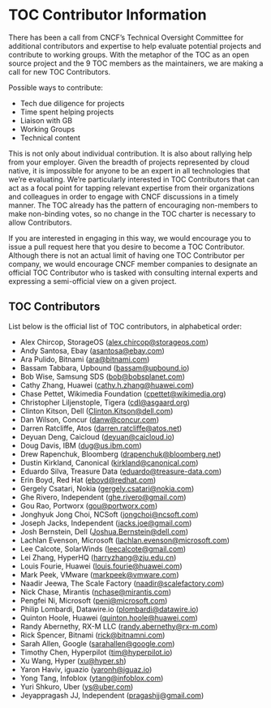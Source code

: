 # TOC Contributor Information

There has been a call from CNCF’s Technical Oversight Committee for additional contributors and expertise to help evaluate potential projects and contribute to working groups. With the metaphor of the TOC as an open source project and the 9 TOC members as the maintainers, we are making a call for new TOC Contributors.

Possible ways to contribute:

* Tech due diligence for projects
* Time spent helping projects
* Liaison with GB
* Working Groups
* Technical content

This is not only about individual contribution. It is also about rallying help from your employer. Given the breadth of projects represented by cloud native, it is impossible for anyone to be an expert in all technologies that we’re evaluating. We’re particularly interested in TOC Contributors that can act as a focal point for tapping relevant expertise from their organizations and colleagues in order to engage with CNCF discussions in a timely manner. The TOC already has the pattern of encouraging non-members to make non-binding votes, so no change in the TOC charter is necessary to allow Contributors.

If you are interested in engaging in this way, we would encourage you to issue a pull request here that you desire to become a TOC Contributor. Although there is not an actual limit of having one TOC Contributor per company, we would encourage CNCF member companies to designate an official TOC Contributor who is tasked with consulting internal experts and expressing a semi-official view on a given project.

## TOC Contributors

List below is the official list of TOC contributors, in alphabetical order:

* Alex Chircop, StorageOS (alex.chircop@storageos.com)
* Andy Santosa, Ebay (asantosa@ebay.com)
* Ara	Pulido, Bitnami	(ara@bitnami.com)
* Bassam Tabbara, Upbound	(bassam@upbound.io)
* Bob	Wise, Samsung SDS	(bob@bobsplanet.com)
* Cathy	Zhang, Huawei (cathy.h.zhang@huawei.com)
* Chase	Pettet, Wikimedia	Foundation (cpettet@wikimedia.org)
* Christopher Liljenstople, Tigera (cdl@asgaard.org)
* Clinton	Kitson, Dell (Clinton.Kitson@dell.com)
* Dan	Wilson, Concur	(danw@concur.com)
* Darren Ratcliffe, Atos (darren.ratcliffe@atos.net)
* Deyuan Deng, Caicloud (deyuan@caicloud.io)
* Doug Davis, IBM (dug@us.ibm.com)
* Drew Rapenchuk, Bloomberg	(drapenchuk@bloomberg.net)
* Dustin Kirkland, Canonical (kirkland@canonical.com)
* Eduardo	Silva, Treasure Data (eduardo@treasure-data.com)
* Erin Boyd, Red Hat (eboyd@redhat.com)
* Gergely Csatari, Nokia (gergely.csatari@nokia.com)
* Ghe	Rivero, Independent (ghe.rivero@gmail.com)
* Gou	Rao, Portworx (gou@portworx.com)
* Jonghyuk Jong Choi, NCSoft (jongchoi@ncsoft.com)
* Joseph Jacks, Independent	(jacks.joe@gmail.com)
* Josh Bernstein, Dell (Joshua.Bernstein@dell.com)
* Lachlan	Evenson, Microsoft (lachlan.evenson@microsoft.com)
* Lee Calcote, SolarWinds (leecalcote@gmail.com)
* Lei	Zhang, HyperHQ (harryzhang@zju.edu.cn)
* Louis Fourie, Huawei (louis.fourie@huawei.com)
* Mark Peek, VMware	(markpeek@vmware.com)
* Naadir Jeewa, The Scale Factory	(naadir@scalefactory.com)
* Nick Chase, Mirantis	(nchase@mirantis.com)
* Pengfei Ni, Microsoft (peni@microsoft.com)
* Philip Lombardi, Datawire.io (plombardi@datawire.io)
* Quinton Hoole, Huawei (quinton.hoole@huawei.com)
* Randy	Abernethy, RX-M LLC (randy.abernethy@rx-m.com)
* Rick Spencer, Bitnami	(rick@bitnamni.com)
* Sarah Allen, Google (sarahallen@google.com)
* Timothy Chen, Hyperpilot (tim@hyperpilot.io)
* Xu Wang, Hyper (xu@hyper.sh)
* Yaron Haviv, iguazio (yaronh@iguaz.io)
* Yong Tang, Infoblox (ytang@infoblox.com)
* Yuri Shkuro, Uber	(ys@uber.com)
* Jeyappragash JJ, Independent	(pragashjj@gmail.com)

